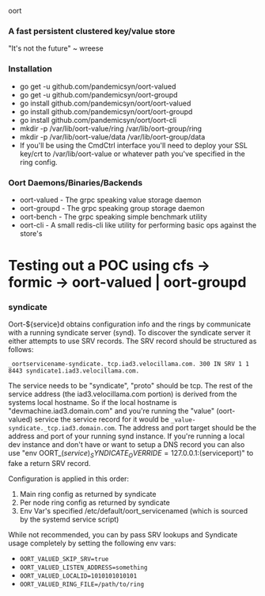oort

### A fast persistent clustered key/value store

"It's not the future" ~ wreese

### Installation

* go get -u github.com/pandemicsyn/oort-valued
* go get -u github.com/pandemicsyn/oort-groupd
* go install github.com/pandemicsyn/oort/oort-valued
* go install github.com/pandemicsyn/oort/oort-groupd
* go install github.com/pandemicsyn/oort/oort-cli
* mkdir -p /var/lib/oort-value/ring /var/lib/oort-group/ring
* mkdir -p /var/lib/oort-value/data /var/lib/oort-group/data
* If you'll be using the CmdCtrl interface you'll need to deploy your SSL key/crt to /var/lib/oort-value or whatever path you've specified in the ring config.

### Oort Daemons/Binaries/Backends

* oort-valued - The grpc speaking value storage daemon
* oort-groupd - The grpc speaking group storage daemon
* oort-bench - The grpc speaking simple benchmark utility
* oort-cli - A small redis-cli like utility for performing basic ops against the store's

# Testing out a POC using cfs -> formic -> oort-valued | oort-groupd

### syndicate

Oort-${service}d obtains configuration info and the rings by communicate with a running syndicate server (synd).
To discover the syndicate server it either attempts to use SRV records. The SRV record should be structured as follows:

```_oortservicename-syndicate._tcp.iad3.velocillama.com. 300 IN SRV 1 1 8443 syndicate1.iad3.velocillama.com.```

The service needs to be "syndicate", "proto" should be tcp. The rest of the service address (the iad3.velocillama.com portion) is derived from the systems local hostname. So if the local hostname is "devmachine.iad3.domain.com" and you're running the "value" (oort-valued) service the service record for it would be `_value-syndicate._tcp.iad3.domain.com`. The address and port target should be the address and port of your running synd instance. If you're running a local dev instance and don't have or want to setup a DNS record you can also use "env OORT_$(service)_SYNDICATE_OVERRIDE=127.0.0.1:$(serviceport)" to fake a return SRV record.

Configuration is applied in this order:

1. Main ring config as returned by syndicate
2. Per node ring config as returned by syndicate
3. Env Var's specified /etc/default/oort_servicenamed (which is sourced by the systemd service script)

While not recommended, you can by pass SRV lookups and Syndicate usage completely by setting the following env vars:

- `OORT_VALUED_SKIP_SRV=true`
- `OORT_VALUED_LISTEN_ADDRESS=something`
- `OORT_VALUED_LOCALID=1010101010101`
- `OORT_VALUED_RING_FILE=/path/to/ring`
